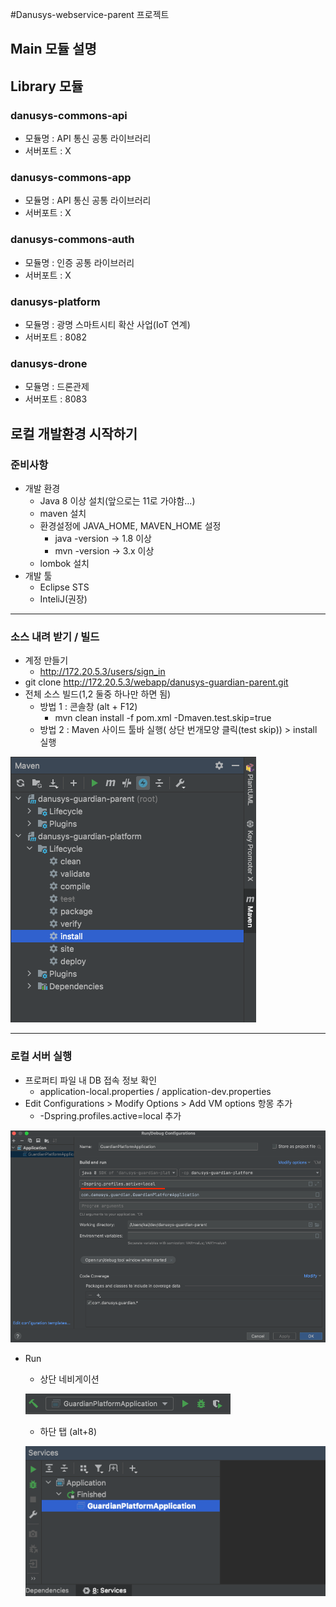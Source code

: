 #Danusys-webservice-parent 프로젝트

## Main 모듈 설명

## Library 모듈
### danusys-commons-api
* 모듈명 : API 통신 공통 라이브러리
* 서버포트 : X
### danusys-commons-app
* 모듈명 : API 통신 공통 라이브러리
* 서버포트 : X

### danusys-commons-auth
* 모듈명 : 인증 공통 라이브러리
* 서버포트 : X

### danusys-platform
* 모듈명 : 광명 스마트시티 확산 사업(IoT 연계)
* 서버포트 : 8082
### danusys-drone
* 모듈명 : 드론관제
* 서버포트 : 8083


## 로컬 개발환경 시작하기
### 준비사항

* 개발 환경
  * Java 8 이상 설치(앞으로는 11로 가야함...)
  * maven 설치
  * 환경설정에 JAVA_HOME, MAVEN_HOME 설정
    * java -version -> 1.8 이상
    * mvn -version -> 3.x 이상
  * lombok 설치
* 개발 툴
  * Eclipse STS
  * InteliJ(권장)

---
### 소스 내려 받기 / 빌드

* 계정 만들기
  * http://172.20.5.3/users/sign_in
* git clone http://172.20.5.3/webapp/danusys-guardian-parent.git
* 전체 소스 빌드(1,2 둘중 하나만 하면 됨)
  * 방법 1 : 콘솔창 (alt + F12)
    * mvn clean install -f pom.xml -Dmaven.test.skip=true
  * 방법 2 : Maven 사이드 툴바 실행( 상단 번개모양 클릭(test skip)) > install 실행

![Maven 사이드바 실행](doc/02-Maven-tool-bar.png)

---

### 로컬 서버 실행
* 프로퍼티 파일 내 DB 접속 정보 확인
  * application-local.properties / application-dev.properties
* Edit Configurations > Modify Options > Add VM options 항몽 추가
  * -Dspring.profiles.active=local 추가

![Active profile 추가 방법](doc/01-edit-configurations.png)

* Run
  * 상단 네비게이션
  
  ![Server start](doc/03-Server-start.png)

  * 하단 탭 (alt+8)
  
  ![Server start](doc/04-Server-start.png)


